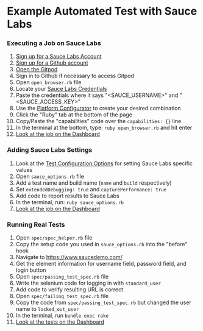 # Example Automated Test with Sauce Labs

### Executing a Job on Sauce Labs

1. [Sign up for a Sauce Labs Account](https://saucelabs.com/sign-up)
2. [Sign up for a Github account](https://github.com/join)
3. [Open the Gitpod](https://gitpod.io/#https://github.com/saucelabs-training/kickoff2020-testing-intro)
4. Sign in to Github if necessary to access Gitpod
5. Open `open_browser.rb` file
6. Locate your [Sauce Labs Credentials](https://app.saucelabs.com/user-settings)
7. Paste the credentials where it says "<SAUCE_USERNAME>" and "<SAUCE_ACCESS_KEY>"
8. Use the [Platform Configurator](https://wiki.saucelabs.com/display/DOCS/Platform+Configurator#/) to create your desired combination
9. Click the "Ruby" tab at the bottom of the page
10. Copy/Paste the "capabilities" code over the `capabilities: {}` line
11. In the terminal at the bottom, type: `ruby open_browser.rb` and hit enter
12. [Look at the job on the Dashboard](https://app.saucelabs.com/dashboard/tests)

### Adding Sauce Labs Settings

1. Look at the [Test Configuration Options](https://docs.saucelabs.com/reference/test-configuration/) for setting Sauce Labs specific values
2. Open `sauce_options.rb` file
3. Add a test name and build name (`name` and `build` respectively)
4. Set `extendedDebugging: true` and `capturePerformance: true`
5. Add code to report results to Sauce Labs
6. In the terminal, run: `ruby sauce_options.rb`
7. [Look at the job on the Dashboard](https://app.saucelabs.com/dashboard/tests)

### Running Real Tests

1. Open `spec/spec_helper.rb` file
2. Copy the setup code you used in `sauce_options.rb` into the "before" hook
3. Navigate to https://www.saucedemo.com/
4. Get the element information for username field, password field, and login button
5. Open `spec/passing_test_spec.rb` file
6. Write the selenium code for logging in with `standard_user`
7. Add code to verify resulting URL is correct
8. Open `spec/failing_test_spec.rb` file
9. Copy the code from `spec/passing_test_spec.rb` but changed the user name to `locked_out_user`
10. In the terminal, run `bundle exec rake`
11. [Look at the tests on the Dashboard](https://app.saucelabs.com/dashboard/tests)
